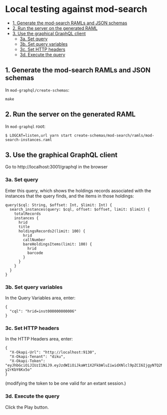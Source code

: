 # Local testing against mod-search

<!-- md2toc -l 2 local-testing-against-mod-search.md -->
* [1. Generate the mod-search RAMLs and JSON schemas](#1-generate-the-mod-search-ramls-and-json-schemas)
* [2. Run the server on the generated RAML](#2-run-the-server-on-the-generated-raml)
* [3. Use the graphical GraphQL client](#3-use-the-graphical-graphql-client)
    * [3a. Set query](#3a-set-query)
    * [3b. Set query variables](#3b-set-query-variables)
    * [3c. Set HTTP headers](#3c-set-http-headers)
    * [3d. Execute the query](#3d-execute-the-query)


## 1. Generate the mod-search RAMLs and JSON schemas

In `mod-graphql/create-schemas`:
```
make
```

## 2. Run the server on the generated RAML

In `mod-graphql` root:
```
$ LOGCAT=listen,url yarn start create-schemas/mod-search/ramls/mod-search-instances.raml 
```

## 3. Use the graphical GraphQL client

Go to http://localhost:3001/graphql in the browser

### 3a. Set query

Enter this query, which shows the holdings records associated with the instances that the query finds, and the items in those holdings:
```
query($cql: String, $offset: Int, $limit: Int) {
  search_instances(query: $cql, offset: $offset, limit: $limit) {
    totalRecords
    instances {
      hrid
      title
      holdingsRecords2(limit: 100) {
        hrid
        callNumber
        bareHoldingsItems(limit: 100) {
          hrid
          barcode
        }
      }
    }
  }
}
```

### 3b. Set query variables

In the Query Variables area, enter:
```
{
  "cql": "hrid=inst000000000006"
}

```

### 3c. Set HTTP headers

In the HTTP Headers area, enter:
```
{
  "X-Okapi-Url": "http://localhost:9130",
  "X-Okapi-Tenant": "diku",
  "X-Okapi-Token": "eyJhbGciOiJIUzI1NiJ9.eyJzdWIiOiJkaWt1X2FkbWluIiwidXNlcl9pZCI6IjgyNTQ2NTFmLWUwNTQtNWY4NS1hOGM4LWRmZDE4NzA3Yjg0OCIsInR5cGUiOiJhY2Nlc3MiLCJpYXQiOjE2NTIzNzM0ODUsInRlbmFudCI6ImRpa3UifQ.dQ3medPn1ix1_clKD_ghSzlsF1nVM7V-y2rKbY6Kx5o"
}
```
(modifying the token to be one valid for an extant session.)

### 3d. Execute the query

Click the Play button.


